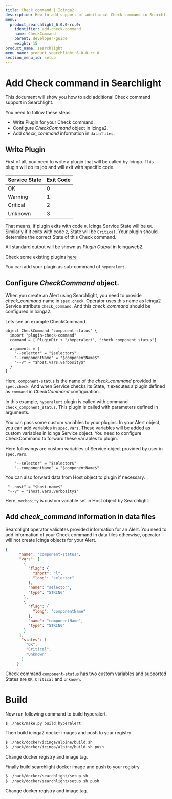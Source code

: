 ```yaml
---
title: Check command | Icinga2
description: How to add support of additional Check command in Searchlight
menu:
  product_searchlight_6.0.0-rc.0:
    identifier: add-check-command
    name: CheckCommand
    parent: developer-guide
    weight: 15
product_name: searchlight
menu_name: product_searchlight_6.0.0-rc.0
section_menu_id: setup
---
```


# Add Check command in Searchlight

This document will show you how to add additional Check command support in Searchlight.

You need to follow these steps:

* Write Plugin for your Check command.
* Configure *CheckCommand* object in Icinga2.
* Add *check_command* information in `data/files`.

## Write Plugin

First of all, you need to write a plugin that will be called by Icinga. This plugin will do its job and will exit with specific code.

|  Service State | Exit Code |
|----------------|-----------|
| OK             | 0         |
| Warning        | 1         |
| Critical       | 2         |
| Unknown        | 3         |

That means, if plugin exits with code `0`, Icinga Service State will be `OK`. Similarly if it exits with code `2`,
State will be `Critical`. Your plugin should determine the correct State of this Check command.

All standard output will be shown as *Plugin Output* in Icingaweb2.

Check some existing plugins [here](https://github.com/appscode/searchlight/tree/master/plugins)

You can add your plugin as sub-command of `hyperalert`.

## Configure *CheckCommand* object.

When you create an Alert using Searchlight, you need to provide *check_command* name in `spec.check`.
Operator uses this name as Icinga2 Service attribute `check_command`. And this *check_command* should be configured in Icinga2.

Lets see an example CheckCommand

```text
object CheckCommand "component-status" {
  import "plugin-check-command"
  command = [ PluginDir + "/hyperalert", "check_component_status"]

  arguments = {
    "--selector" = "$selector$"
    "--componentName" = "$componentName$"
    "--v" = "$host.vars.verbosity$"
  }
}
```

Here, `component-status` is the name of the *check_command* provided in `spec.check`. And when Service checks its State, it executes a plugin
defined as `command` in *CheckCommand* configuration.

In this example, `hyperalert` plugin is called with command `check_component_status`. This plugin is called with parameters defined in arguments.

You can pass some custom variables to your plugins. In your Alert object, you can add variables in `spec.Vars`.
These variables will be added as custom variables in Icinga Service object. You need to configure CheckCommand to forward these variables to plugin.

Here followings are custom variables of Service object provided by user in `spec.Vars`.

```text
    "--selector" = "$selector$"
    "--componentName" = "$componentName$"
```

You can also forward data from Host object to plugin if necessary.

```text
 "--host" = "$host.name$"
 "--v" = "$host.vars.verbosity$"
```

Here, `verbosity` is custom variable set in Host object by Searchlight.

## Add *check_command* information in data files

Searchlight operator validates provided information for an Alert. You need to add information of your Check command in data files
otherwise, operator will not create Icinga objects for your Alert.

```json
{
      "name": "component-status",
      "vars": [
        {
          "flag": {
            "short": "l",
            "long": "selector"
          },
          "name": "selector",
          "type": "STRING"
        },
        {
          "flag": {
            "long": "componentName"
          },
          "name": "componentName",
          "type": "STRING"
        }
      ],
       "states": [
         "OK",
         "Critical",
         "Unknown"
       ]
     }
```

Check command `component-status` has two custom variables and supported States are `OK`, `Critical` and `Unknown`.


# Build

Now run following command to build hyperalert.

```bash
$ ./hack/make.py build hyperalert
```

Then build icinga2 docker images and push to your registry

```bash
$ ./hack/docker/icinga/alpine/build.sh
$ ./hack/docker/icinga/alpine/build.sh push
```

Change docker registry and image tag.

Finally build searchlight docker image and push to your registry

```bash
$ ./hack/docker/searchlight/setup.sh
$ ./hack/docker/searchlight/setup.sh push
```

Change docker registry and image tag.
